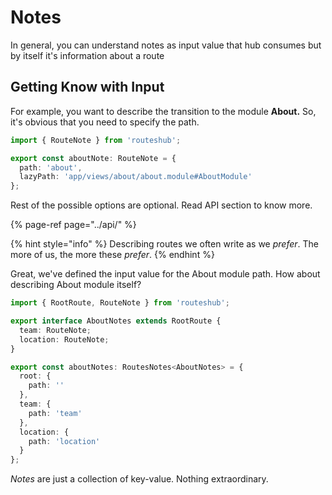 # Notes

In general, you can understand notes as input value that hub consumes but by itself it's information about a route

## Getting Know with Input

For example, you want to describe the transition to the module **About.** So, it's obvious that you need to specify the path.

```typescript
import { RouteNote } from 'routeshub';

export const aboutNote: RouteNote = {
  path: 'about',
  lazyPath: 'app/views/about/about.module#AboutModule'
};
```

Rest of the possible options are optional. Read API section to know more.

{% page-ref page="../api/" %}

{% hint style="info" %}
 Describing routes we often write as we _prefer_. The more of us, the more these _prefer_.
{% endhint %}

Great, we've defined the input value for the About module path. How about describing About module itself?

```typescript
import { RootRoute, RouteNote } from 'routeshub';

export interface AboutNotes extends RootRoute {
  team: RouteNote;
  location: RouteNote;
}

export const aboutNotes: RoutesNotes<AboutNotes> = {
  root: {
    path: ''
  },
  team: {
    path: 'team'
  },
  location: {
    path: 'location'
  }
};
```

 _Notes_ are just a collection of key-value. Nothing extraordinary.

